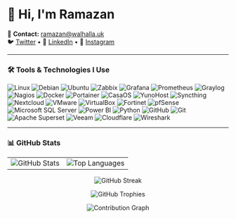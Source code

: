 # 👋 Hi, I'm Ramazan

📧 **Contact:** ramazan@walhalla.uk  
🐦 [Twitter](https://twitter.com/ramazantaskinn) • 💼 [LinkedIn](https://www.linkedin.com/in/ramazan-taşkın-177923237) • 📸 [Instagram](https://instagram.com/ramazantaskiin)

---

### 🛠️ Tools & Technologies I Use

![Linux](https://img.shields.io/badge/Linux-FCC624?style=flat&logo=linux&logoColor=black)
![Debian](https://img.shields.io/badge/Debian-A81D33?style=flat&logo=debian&logoColor=white)
![Ubuntu](https://img.shields.io/badge/Ubuntu-E95420?style=flat&logo=ubuntu&logoColor=white)
![Zabbix](https://img.shields.io/badge/Zabbix-EE0000?style=flat&logo=zabbix&logoColor=white)
![Grafana](https://img.shields.io/badge/Grafana-F46800?style=flat&logo=grafana&logoColor=white)
![Prometheus](https://img.shields.io/badge/Prometheus-E6522C?style=flat&logo=prometheus&logoColor=white)
![Graylog](https://img.shields.io/badge/Graylog-31363F?style=flat&logo=data:image/svg+xml;base64,PHN2ZyB3aWR0aD0iMzIiIGhlaWdodD0iMzIiIHZpZXdCb3g9IjAgMCAzMiAzMiIgZmlsbD0ibm9uZSIgdmlsZXJhZ3Vlc0JhY2tncm91bmQ9Im5vbmUiPjwvc3ZnPg==&logoColor=white)
![Nagios](https://img.shields.io/badge/Nagios-000000?style=flat&logo=nagios&logoColor=white)
![Docker](https://img.shields.io/badge/Docker-2496ED?style=flat&logo=docker&logoColor=white)
![Portainer](https://img.shields.io/badge/Portainer-13BEF9?style=flat&logo=portainer&logoColor=white)
![CasaOS](https://img.shields.io/badge/CasaOS-1F4068?style=flat&logo=home-assistant&logoColor=white)
![YunoHost](https://img.shields.io/badge/YunoHost-FF5F57?style=flat&logo=debian&logoColor=white)
![Syncthing](https://img.shields.io/badge/Syncthing-007ACC?style=flat&logo=sync&logoColor=white)
![Nextcloud](https://img.shields.io/badge/Nextcloud-0082C9?style=flat&logo=nextcloud&logoColor=white)
![VMware](https://img.shields.io/badge/VMware-607078?style=flat&logo=vmware&logoColor=white)
![VirtualBox](https://img.shields.io/badge/VirtualBox-183A61?style=flat&logo=virtualbox&logoColor=white)
![Fortinet](https://img.shields.io/badge/Fortinet-EE1D23?style=flat&logo=fortinet&logoColor=white)
![pfSense](https://img.shields.io/badge/pfSense-212121?style=flat&logo=pfSense&logoColor=white)
![Microsoft SQL Server](https://img.shields.io/badge/SQL_Server-CC2927?style=flat&logo=microsoft-sql-server&logoColor=white)
![Power BI](https://img.shields.io/badge/Power_BI-F2C811?style=flat&logo=power-bi&logoColor=black)
![Python](https://img.shields.io/badge/Python-3776AB?style=flat&logo=python&logoColor=white)
![GitHub](https://img.shields.io/badge/GitHub-181717?style=flat&logo=github&logoColor=white)
![Git](https://img.shields.io/badge/Git-F05032?style=flat&logo=git&logoColor=white)
![Apache Superset](https://img.shields.io/badge/Apache_Superset-67A2D9?style=flat&logo=apachespark&logoColor=white)
![Veeam](https://img.shields.io/badge/Veeam-00B336?style=flat&logoColor=white)
![Cloudflare](https://img.shields.io/badge/Cloudflare-F38020?style=flat&logo=cloudflare&logoColor=white)
![Wireshark](https://img.shields.io/badge/Wireshark-1679A7?style=flat&logo=wireshark&logoColor=white)


---

### 📊 GitHub Stats

<table align="center">
  <tr>
    <td align="center">
      <img src="https://github-readme-stats.vercel.app/api?username=ramazan-taskin&show_icons=true&theme=default" alt="GitHub Stats" />
    </td>
    <td align="center">
      <img src="https://github-readme-stats.vercel.app/api/top-langs/?username=ramazan-taskin&layout=compact&theme=default" alt="Top Languages" />
    </td>
  </tr>
</table>

<p align="center">
  <img src="https://github-readme-streak-stats.herokuapp.com/?user=ramazan-taskin&theme=default" alt="GitHub Streak" />
</p>

<p align="center">
  <img src="https://github-profile-trophy.vercel.app/?username=ramazan-taskin&theme=flat&no-frame=true&row=1&column=6" alt="GitHub Trophies" />
</p>

<p align="center">
  <img src="https://github-readme-activity-graph.vercel.app/graph?username=ramazan-taskin&theme=default" alt="Contribution Graph" />
</p>
